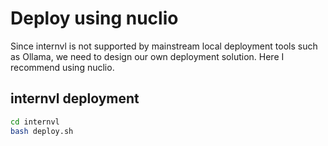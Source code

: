 # Deploy using nuclio
Since internvl is not supported by mainstream local deployment tools such as Ollama, we need to design our own deployment solution. Here I recommend using nuclio.

## internvl deployment
```bash
cd internvl
bash deploy.sh
```